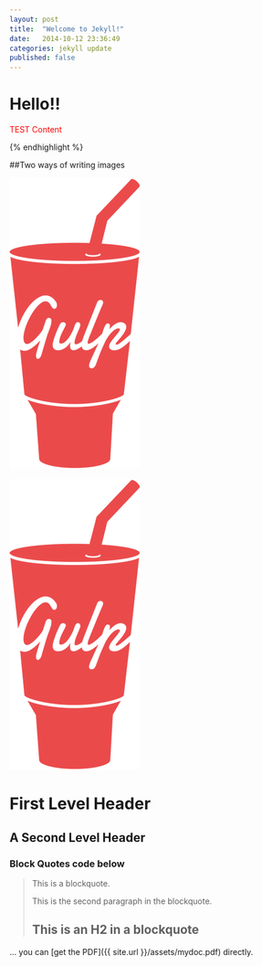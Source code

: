 ```yaml
---
layout: post
title:  "Welcome to Jekyll!"
date:   2014-10-12 23:36:49
categories: jekyll update
published: false
---
```


<h1>Hello!!</h1>

<p style="color: red">TEST Content</p>
<!-- You’ll find this post in your `_posts` directory. Go ahead and edit it and re-build the site to see your changes. You can rebuild the site in many different ways, but the most common way is to run `jekyll serve --watch`, which launches a web server and auto-regenerates your site when a file is updated.

To add new posts, simply add a file in the `_posts` directory that follows the convention `YYYY-MM-DD-name-of-post.ext` and includes the necessary front matter. Take a look at the source for this post to get an idea about how it works.

Jekyll also offers powerful support for code snippets:

{% highlight ruby %}
def print_hi(name)
  puts "Hi, #{name}"
end
print_hi('Tom')
#=> prints 'Hi, Tom' to STDOUT.
{% endhighlight %}

Check out the [Jekyll docs][jekyll] for more info on how to get the most out of Jekyll. File all bugs/feature requests at [Jekyll’s GitHub repo][jekyll-gh]. If you have questions, you can ask them on [Jekyll’s dedicated Help repository][jekyll-help].

[jekyll]:      http://jekyllrb.com
[jekyll-gh]:   https://github.com/jekyll/jekyll
[jekyll-help]: https://github.com/jekyll/jekyll-help

 -->

### LINKS
[an example](http://example.com/ "Title")


### Showing Code Blocks

{% highlight html %}
<div id="my-info-contact">
	<p class="name-block">Thomas J. Wicker</p>
	<p class="title-block">UI/UX & Front End Developer</p>          
	<a href= "mailto:design@thomaswicker.com">design@thomaswicker.com</a>
	<a href= "http://www.thomaswicker.com">www.thomaswicker.com</a>
	<a href= "http://www.linkedin.com/in/thomaswicker" target="blank">linkedin profile</a>
	<button class="btn earth mini"><a href="{{ site.baseurl }}/contact">Available for Contract</a></button>
</div><!--END my-info-contact -->
{% endhighlight %}


##Two ways of writing images

![Gulp](/images/gulp_logo.png)

<img src="/images/gulp_logo.png">


First Level Header
======



A Second Level Header
---------------------



### Block Quotes code below

> This is a blockquote.
> 
> This is the second paragraph in the blockquote.
>
> ## This is an H2 in a blockquote

… you can [get the PDF]({{ site.url }}/assets/mydoc.pdf) directly.